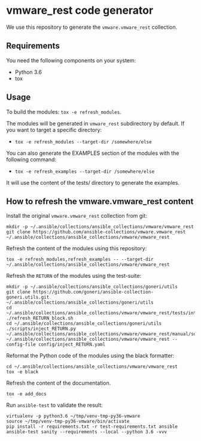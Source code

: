 # vmware_rest code generator

We use this repository to generate the ``vmware.vmware_rest`` collection.

## Requirements

You need the following components on your system:

- Python 3.6
- tox

## Usage

To build the modules: `tox -e refresh_modules`.

The modules will be generated in `vmware_rest` subdirectory by default. If
you want to target a specific directory:

- `tox -e refresh_modules --target-dir /somewhere/else`

You can also generate the EXAMPLES section of the modules with the
following command:

- `tox -e refresh_examples --target-dir /somewhere/else`

It will use the content of the tests/ directory to generate the examples.

## How to refresh the vmware.vmware_rest content

Install the original `vmware.vmware_rest` collection from git:

    mkdir -p ~/.ansible/collections/ansible_collections/vmware/vmware_rest
    git clone https://github.com/ansible-collections/vmware.vmware_rest ~/.ansible/collections/ansible_collections/vmware/vmware_rest

Refresh the content of the modules using this repository:

    tox -e refresh_modules,refresh_examples -- --target-dir ~/.ansible/collections/ansible_collections/vmware/vmware_rest

Refresh the `RETURN` of the modules using the test-suite:

    mkdir -p ~/.ansible/collections/ansible_collections/goneri/utils
    git clone https://github.com/goneri/ansible-collection-goneri.utils.git ~/.ansible/collections/ansible_collections/goneri/utils
    cd ~/.ansible/collections/ansible_collections/vmware/vmware_rest/tests/integration/targets/vcenter_vm_scenario1
    ./refresh_RETURN_block.sh
    cd ~/.ansible/collections/ansible_collections/goneri/utils
    ./scripts/inject_RETURN.py ~/.ansible/collections/ansible_collections/vmware/vmware_rest/manual/source/vmware_rest_scenarios/task_outputs ~/.ansible/collections/ansible_collections/vmware/vmware_rest --config-file config/inject_RETURN.yaml

Reformat the Python code of the modules using the black formatter:

    cd ~/.ansible/collections/ansible_collections/vmware/vmware_rest
    tox -e black

Refresh the content of the documentation.

    tox -e add_docs

Run `ansible-test` to validate the result:

    virtualenv -p python3.6 ~/tmp/venv-tmp-py36-vmware
    source ~/tmp/venv-tmp-py36-vmware/bin/activate
    pip install -r requirements.txt -r test-requirements.txt ansible
    ansible-test sanity --requirements --local --python 3.6 -vvv
